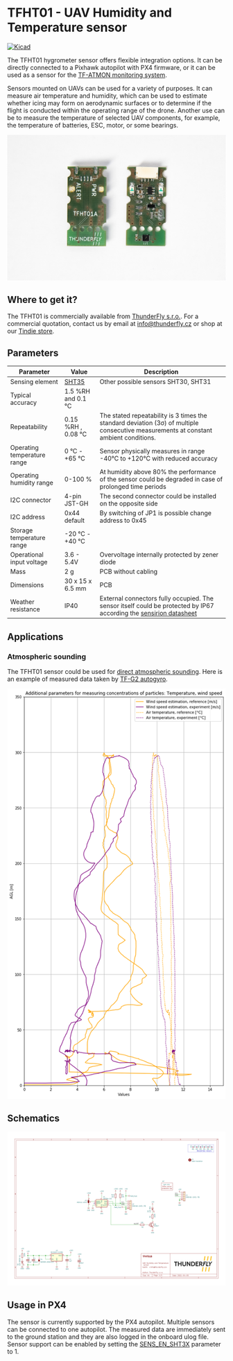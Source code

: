 # TFHT01 - UAV Humidity and Temperature sensor

[![Kicad](https://github.com/ThunderFly-aerospace/TFHT01/actions/workflows/kicad_outputs.yml/badge.svg?branch=TFHT01B)](https://github.com/ThunderFly-aerospace/TFHT01/actions/workflows/kicad_outputs.yml)

The TFHT01 hygrometer sensor offers flexible integration options. It can be directly connected to a Pixhawk autopilot with PX4 firmware, or it can be used as a sensor for the [TF-ATMON monitoring system](https://www.thunderfly.cz/tf-atmon.html).


Sensors mounted on UAVs can be used for a variety of purposes. It can measure air temperature and humidity, which can be used to estimate whether icing may form on aerodynamic surfaces or to determine if the flight is conducted within the operating range of the drone. Another use can be to measure the temperature of selected UAV components, for example, the temperature of batteries, ESC, motor, or some bearings. 

![TFHT01A top view](/doc/img/TFHT01A2.jpg)

## Where to get it?

The TFHT01 is commercially available from [ThunderFly s.r.o.](https://www.thunderfly.cz/). For a commercial quotation, contact us by email at info@thunderfly.cz or shop at our [Tindie store](https://www.tindie.com/products/thunderfly/tfht01-aerial-hygrometer-and-thermometer/).


## Parameters

| Parameter | Value | Description |
|-----------|-------|-------------|
| Sensing element | [SHT35](https://sensirion.com/media/documents/213E6A3B/63A5A569/Datasheet_SHT3x_DIS.pdf) | Other possible sensors SHT30, SHT31 |
| Typical accuracy | 1.5 %RH and 0.1 °C | |
| Repeatability | 0.15 %RH , 0.08 °C | The stated repeatability is 3 times the standard deviation (3σ) of multiple consecutive measurements at constant ambient conditions. |
| Operating temperature range| 0 °C - +65 °C | Sensor physically measures in range -40°C to +120°C with reduced accuracy |
| Operating humidity range| 0-100 % | At humidity above 80% the performance of the sensor could be degraded in case of prolonged time periods |
| I2C connector | 4-pin JST-GH | The second connector could be installed on the opposite side |
| I2C address | 0x44 default | By switching of JP1 is possible change address to 0x45 |
| Storage temperature range| -20 °C - +40 °C |  |
| Operational input voltage | 3.6 - 5.4V | Overvoltage internally protected by zener diode |
| Mass | 2 g | PCB without cabling |
| Dimensions | 30 x 15 x 6.5 mm |  PCB |
| Weather resistance | IP40 | External connectors fully occupied. The sensor itself could be protected by IP67 according the [sensirion datasheet](https://sensirion.com/media/documents/9D103E42/61641F0F/Sensirion_Humidity_Sensors_SHT3x_Datasheet_Filter_Membrane.pdf) |


## Applications

### Atmospheric sounding

The TFHT01 sensor could be used for [direct atmospheric sounding](https://en.wikipedia.org/wiki/Atmospheric_sounding). Here is an example of measured data taken by [TF-G2 autogyro](https://www.thunderfly.cz/tf-g2.html).

![TFHT01A atmospheric profiling](/doc/img/TFHT_vertical_profile_measurement.png)

## Schematics

[![Schematics](/doc/gen/TFHT01B-schematic.svg)](/doc/gen/TFHT01B-schematic.pdf)


## Usage in PX4 
The sensor is currently supported by the PX4 autopilot. Multiple sensors can be connected to one autopilot. The measured data are immediately sent to the ground station and they are also logged in the onboard ulog file. Sensor support can be enabled by setting the [SENS_EN_SHT3X](http://docs.px4.io/master/en/advanced_config/parameter_reference.html#SENS_EN_SHT3X) parameter to 1.

